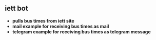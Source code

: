 ## iett bot

- **pulls bus times from iett site**
- **mail example for receiving bus times as mail**
- **telegram example for receiving bus times as telegram message** 

